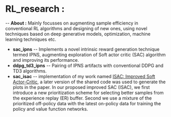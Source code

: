 # RL_research :
 -- **About :** Mainly focusses on augmenting sample efficiency in conventional RL algorithms and designing of new ones,  using novel techniques based on deep generative models, optimization, machine learning techniques etc.
 + **sac_ipns** -- Implements a novel intrinsic reward generation technique termed IPNS, augmenting exploration of Soft actor critic (SAC) algorithm and improving its performance.
 + **ddpg_td3_ipns** -- Pairing of IPNS artifacts with conventional DDPG and TD3 algorithms.
 + **sac_isac** -- implementation of my work named [ISAC: Improved Soft Actor-Critic](https://ieeexplore.ieee.org/document/9778268), a later version of the shared code was used to generate the plots in the paper.  In our proposed improved SAC (ISAC), we first introduce a new prioritization scheme for selecting better samples from the experience replay (ER) buffer. Second we use a mixture of the prioritized off-policy data with the latest on-policy data for training the policy and value function networks.
